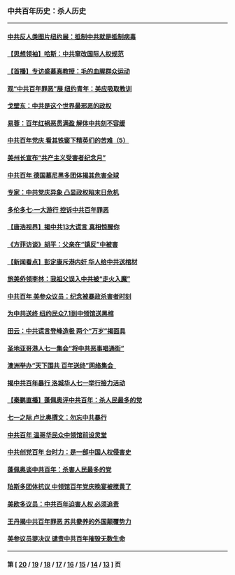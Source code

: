 ### 中共百年历史：杀人历史
---
#### [中共反人类图片纽约展：抵制中共就是抵制病毒](../../pages/nf1176106/n13115371.md?08140430) 
#### [【思想领袖】哈斯：中共窜改国际人权规范](../../pages/nf1176106/n13053647.md?08140430) 
#### [【首播】专访盛慕真教授：毛的血腥群众运动](../../pages/nf1176106/n13091782.md?08140430) 
#### [观“中共百年罪恶”展 纽约青年：美应吸取教训](../../pages/nf1176106/n13085246.md?08140430) 
#### [戈壁东：中共是这个世界最邪恶的政权](../../pages/nf1176106/n13085641.md?08140430) 
#### [易蓉：百年红祸恶贯满盈 解体中共刻不容缓](../../pages/nf1176106/n13084455.md?08140430) 
#### [中共百年党庆 看其铁窗下精英们的苦难（5）](../../pages/nf1176106/n13076766.md?08140430) 
#### [美州长宣布“共产主义受害者纪念月”](../../pages/nf1176106/n13074024.md?08140430) 
#### [中共百年 德国慕尼黑多团体揭其危害全球](../../pages/nf1176106/n13068873.md?08140430) 
#### [专家：中共党庆异象 凸显政权陷末日危机](../../pages/nf1176106/n13067084.md?08140430) 
#### [多伦多七·一大游行 控诉中共百年罪恶](../../pages/nf1176106/n13062043.md?08140430) 
#### [【唐浩视界】揭中共13大谎言 真相惊醒你](../../pages/nf1176106/n13065208.md?08140430) 
#### [《方菲访谈》胡平：父亲在“镇反”中被害](../../pages/nf1176106/n13064114.md?08140430) 
#### [【新闻看点】彭定康斥港内奸 华人给中共送棺材](../../pages/nf1176106/n13064230.md?08140430) 
#### [旅美侨领李林：我祖父误入中共被“走火入魔”](../../pages/nf1176106/n13062777.md?08140430) 
#### [中共百年 美参众议员：纪念被暴政杀害者时刻](../../pages/nf1176106/n13063735.md?08140430) 
#### [为中共送终 纽约民众7.1到中领馆送黑棺](../../pages/nf1176106/n13062573.md?08140430) 
#### [田云：中共谎言登峰造极 两个“万岁”揭面具](../../pages/nf1176106/n13062013.md?08140430) 
#### [圣地亚哥港人七一集会“将中共恶事唱通街”](../../pages/nf1176106/n13062681.md?08140430) 
#### [澳洲举办“天下围共 百年送终”网络集会  ](../../pages/nf1176106/n13054366.md?08140430) 
#### [揭中共百年暴行 洛城华人七一举行接力活动](../../pages/nf1176106/n13061979.md?08140430) 
#### [【秦鹏直播】蓬佩奥评中共百年：杀人民最多的党](../../pages/nf1176106/n13061736.md?08140430) 
#### [七一之际 卢比奥撰文：勿忘中共暴行](../../pages/nf1176106/n13061044.md?08140430) 
#### [中共百年 温哥华民众中领馆前设灵堂](../../pages/nf1176106/n13061399.md?08140430) 
#### [中共创党百年 台时力：是一部中国人权侵害史](../../pages/nf1176106/n13060687.md?08140430) 
#### [蓬佩奥谈中共百年：杀害人民最多的党](../../pages/nf1176106/n13061271.md?08140430) 
#### [珀斯多团体抗议 中领馆百年党庆晚宴被搅黄了](../../pages/nf1176106/n13061220.md?08140430) 
#### [美欧多议员：中共百年迫害人权 必须追责](../../pages/nf1176106/n13061062.md?08140430) 
#### [王丹揭中共百年罪恶 苏共豢养的外国颠覆势力](../../pages/nf1176106/n13060640.md?08140430) 
#### [美参议员提决议 谴责中共百年摧毁无数生命](../../pages/nf1176106/n13060723.md?08140430) 

---
#### 第 [ [20](./20.md?08140430) / [19](./19.md?08140430) / [18](./18.md?08140430) / [17](./17.md?08140430) / [16](./16.md?08140430) / [15](./15.md?08140430) / [14](./14.md?08140430) / [13](./13.md?08140430) ] 页
